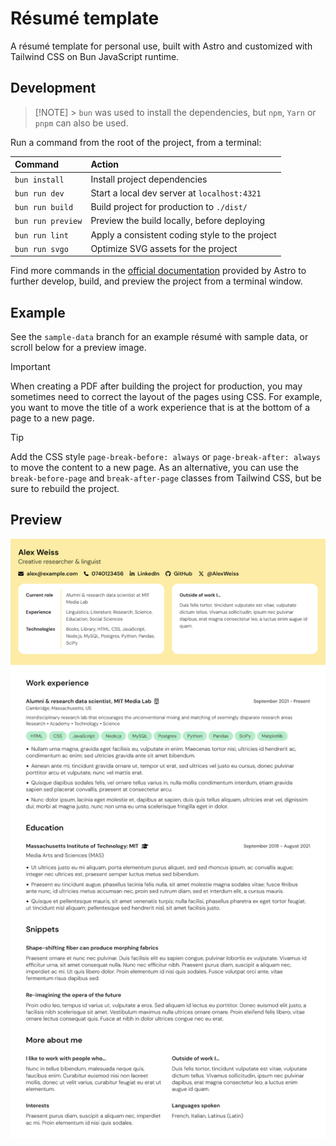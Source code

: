 # Résumé template

A résumé template for personal use, built with Astro and customized with Tailwind CSS on Bun JavaScript runtime.

## Development

> [!NOTE] > `bun` was used to install the dependencies, but `npm`, `Yarn` or `pnpm` can also be used.

Run a command from the root of the project, from a terminal:

| Command           | Action                                         |
| :---------------- | :--------------------------------------------- |
| `bun install`     | Install project dependencies                   |
| `bun run dev`     | Start a local dev server at `localhost:4321`   |
| `bun run build`   | Build project for production to `./dist/`      |
| `bun run preview` | Preview the build locally, before deploying    |
| `bun run lint`    | Apply a consistent coding style to the project |
| `bun run svgo`    | Optimize SVG assets for the project            |

Find more commands in the [official documentation](https://docs.astro.build/en/reference/cli-reference) provided by Astro to further develop, build, and preview the project from a terminal window.

## Example

See the `sample-data` branch for an example résumé with sample data, or scroll below for a preview image.

> [!IMPORTANT]
> When creating a PDF after building the project for production, you may sometimes need to correct the layout of the pages using CSS. For example, you want to move the title of a work experience that is at the bottom of a page to a new page.

> [!TIP]
> Add the CSS style `page-break-before: always` or `page-break-after: always` to move the content to a new page.
> As an alternative, you can use the `break-before-page` and `break-after-page` classes from Tailwind CSS, but be sure to rebuild the project.

## Preview

![Screenshot](images/screenshot.png)

